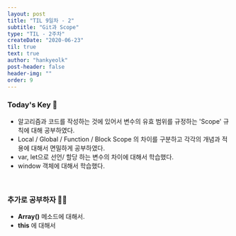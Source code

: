 ```yaml
---
layout: post
title: "TIL 9일차 - 2"
subtitle: "Git과 Scope"
type: "TIL - 2주차"
createDate: "2020-06-23"
til: true
text: true
author: "hankyeolk"
post-header: false
header-img: ""
order: 9
---
```


### Today's Key 🔑

- 알고리즘과 코드를 작성하는 것에 있어서 변수의 유효 범위를 규정하는 'Scope' 규칙에 대해 공부하였다.
- Local / Global / Function / Block Scope 의 차이를 구분하고 각각의 개념과 적용에 대해서 면밀하게 공부하였다.
- var, let으로 선언/ 할당 하는 변수의 차이에 대해서 학습했다.
- window 객체에 대해서 학습했다.

<br>

### 추가로 공부하자 💪🏼

- **Array()** 메소드에 대해서.
- **this** 에 대해서
